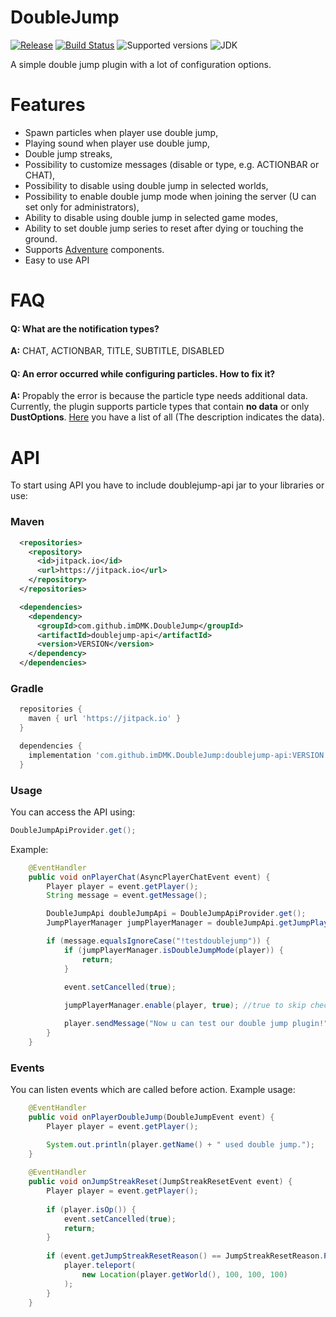 # DoubleJump

[![Release](https://jitpack.io/v/imDMK/DoubleJump.svg)](https://jitpack.io/#imDMK/DoubleJump)
[![Build Status](https://github.com/imDMK/DoubleJump/actions/workflows/maven.yml/badge.svg)](https://github.com/imDMK/DoubleJump/actions/workflows/maven.yml)
![Supported versions](https://img.shields.io/badge/Minecraft-1.17--1.19.2-green.svg)
![JDK](https://img.shields.io/badge/JDK-1.17-blue.svg)

A simple double jump plugin with a lot of configuration options.

# Features
* Spawn particles when player use double jump, 
* Playing sound when player use double jump,
* Double jump streaks,
* Possibility to customize messages (disable or type, e.g. ACTIONBAR or CHAT),
* Possibility to disable using double jump in selected worlds,
* Possibility to enable double jump mode when joining the server (U can set only for administrators),
* Ability to disable using double jump in selected game modes,
* Ability to set double jump series to reset after dying or touching the ground.
* Supports [Adventure](https://github.com/KyoriPowered/adventure) components.
* Easy to use API

# FAQ
#### **Q: What are the notification types?**
**A:** CHAT, ACTIONBAR, TITLE, SUBTITLE, DISABLED

#### **Q: An error occurred while configuring particles. How to fix it?**
**A:** Propably the error is because the particle type needs additional data. 
Currently, the plugin supports particle types that contain **no data** or only **DustOptions**. 
[Here](https://hub.spigotmc.org/javadocs/spigot/org/bukkit/Particle.html) you have a list of all (The description indicates the data).

# API
To start using API you have to include doublejump-api jar to your libraries or use:
### Maven
```xml
  <repositories>
    <repository>
      <id>jitpack.io</id>
      <url>https://jitpack.io</url>
    </repository>
  </repositories>

  <dependencies>
    <dependency>
      <groupId>com.github.imDMK.DoubleJump</groupId>
      <artifactId>doublejump-api</artifactId>
      <version>VERSION</version>
    </dependency>
  </dependencies>
```
### Gradle
```groovy
  repositories {
    maven { url 'https://jitpack.io' }
  }

  dependencies {
    implementation 'com.github.imDMK.DoubleJump:doublejump-api:VERSION'
  }
```
### Usage
You can access the API using:
```java
DoubleJumpApiProvider.get();
```
Example:
```java
    @EventHandler
    public void onPlayerChat(AsyncPlayerChatEvent event) {
        Player player = event.getPlayer();
        String message = event.getMessage();

        DoubleJumpApi doubleJumpApi = DoubleJumpApiProvider.get();
        JumpPlayerManager jumpPlayerManager = doubleJumpApi.getJumpPlayerManager();

        if (message.equalsIgnoreCase("!testdoublejump")) {
            if (jumpPlayerManager.isDoubleJumpMode(player)) {
                return;
            }

            event.setCancelled(true);
            
            jumpPlayerManager.enable(player, true); //true to skip checking if player can use double jump

            player.sendMessage("Now u can test our double jump plugin!");
        }
    }
```
### Events
You can listen events which are called before action.
Example usage:
```java
    @EventHandler
    public void onPlayerDoubleJump(DoubleJumpEvent event) {
        Player player = event.getPlayer();

        System.out.println(player.getName() + " used double jump.");
    }
    
    @EventHandler
    public void onJumpStreakReset(JumpStreakResetEvent event) {
        Player player = event.getPlayer();
        
        if (player.isOp()) {
            event.setCancelled(true);
            return;
        }
        
        if (event.getJumpStreakResetReason() == JumpStreakResetReason.PLAYER_ON_GROUND) {
            player.teleport(
                new Location(player.getWorld(), 100, 100, 100)
            );
        }
    }
```

